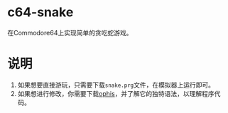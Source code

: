 # c64-snake
在Commodore64上实现简单的贪吃蛇游戏。

# 说明
1. 如果想要直接游玩，只需要下载`snake.prg`文件，在模拟器上运行即可。
2. 如果想进行修改，你需要下载[ophis](https://github.com/fumiama/c64-ophis-lib)，并了解它的独特语法，以理解程序代码。
